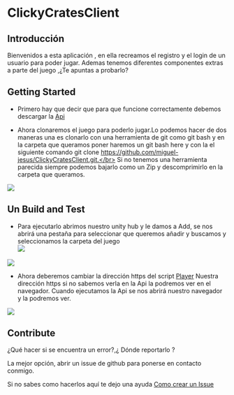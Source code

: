 # ClickyCratesClient

<h2> Introducción</h2>
<p>Bienvenidos a esta aplicación , en ella recreamos el registro y el login de un usuario para poder jugar. Ademas tenemos diferentes
componentes extras a parte del juego ,¿Te apuntas a probarlo?</p>

<h2>Getting Started</h2>

- Primero hay que decir que para que funcione correctamente debemos descargar la <a href="https://github.com/miguel-jesus/ClickyCratesApi">Api</a>

- Ahora clonaremos el juego para poderlo jugar.Lo podemos hacer de dos maneras una es clonarlo con una herramienta de git como git bash y en la carpeta que queramos poner
haremos un git bash here y con la el siguiente comando git clone https://github.com/miguel-jesus/ClickyCratesClient.git.</br>
Si no tenemos una herramienta parecida siempre podemos bajarlo como un Zip y descomprimirlo en la carpeta que queramos.
<img src="https://cdn.discordapp.com/attachments/616004065545158686/720557983813074994/unknown.png">

<h2>Un Build and Test </h2>

- Para ejecutarlo abrimos nuestro unity hub y le damos a Add, se nos abrirá una pestaña para seleccionar que queremos añadir y buscamos y seleccionamos la carpeta del juego</br>
<img src="https://cdn.discordapp.com/attachments/616004065545158686/720559912588935258/unknown.png"></br>
<img src="https://cdn.discordapp.com/attachments/616004065545158686/720560621011206154/unknown.png">

- Ahora deberemos cambiar la dirección https del script <a href="https://github.com/miguel-jesus/ClickyCratesClient/wiki/04-La-clase-Player">Player</a> Nuestra dirección https
si no sabemos verla en la Api la podremos ver en el navegador. Cuando ejecutamos la Api se nos abrirá nuestro navegador y la podremos ver.
<img src="https://cdn.discordapp.com/attachments/616004065545158686/720562070864527430/unknown.png">

<h2>Contribute</h2>
<p>
¿Qué hacer si se encuentra un error?,¿ Dónde reportarlo ? 
</p>
<p>
La mejor opción, abrir un issue de github para ponerse en contacto conmigo.
</p>
<p>
Si no sabes como hacerlos aquí te dejo una ayuda
<a href="https://help.github.com/es/github/managing-your-work-on-github/creating-an-issue">Como crear un Issue</a>
</p>
